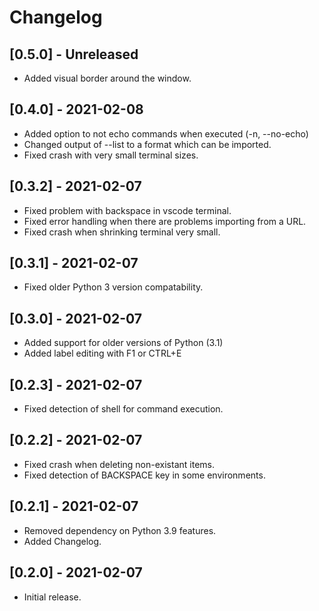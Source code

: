 # Changelog

## [0.5.0] - Unreleased
- Added visual border around the window.

## [0.4.0] - 2021-02-08
- Added option to not echo commands when executed (-n, --no-echo)
- Changed output of --list to a format which can be imported.
- Fixed crash with very small terminal sizes.

## [0.3.2] - 2021-02-07
- Fixed problem with backspace in vscode terminal.
- Fixed error handling when there are problems importing from a URL.
- Fixed crash when shrinking terminal very small.

## [0.3.1] - 2021-02-07
- Fixed older Python 3 version compatability.

## [0.3.0] - 2021-02-07
- Added support for older versions of Python (3.1)
- Added label editing with F1 or CTRL+E

## [0.2.3] - 2021-02-07
- Fixed detection of shell for command execution.

## [0.2.2] - 2021-02-07
- Fixed crash when deleting non-existant items.
- Fixed detection of BACKSPACE key in some environments.

## [0.2.1] - 2021-02-07

- Removed dependency on Python 3.9 features.
- Added Changelog.

## [0.2.0] - 2021-02-07

- Initial release.
